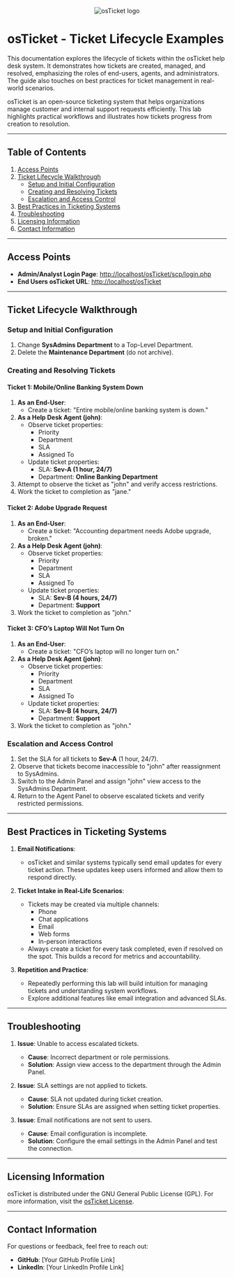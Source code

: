
<p align="center">
<img src="https://i.imgur.com/Clzj7Xs.png" alt="osTicket logo"/>
</p>

# osTicket - Ticket Lifecycle Examples
This documentation explores the lifecycle of tickets within the osTicket help desk system. It demonstrates how tickets are created, managed, and resolved, emphasizing the roles of end-users, agents, and administrators. The guide also touches on best practices for ticket management in real-world scenarios.

osTicket is an open-source ticketing system that helps organizations manage customer and internal support requests efficiently. This lab highlights practical workflows and illustrates how tickets progress from creation to resolution.

---

## Table of Contents
1. [Access Points](#access-points)
2. [Ticket Lifecycle Walkthrough](#ticket-lifecycle-walkthrough)
    - [Setup and Initial Configuration](#setup-and-initial-configuration)
    - [Creating and Resolving Tickets](#creating-and-resolving-tickets)
    - [Escalation and Access Control](#escalation-and-access-control)
3. [Best Practices in Ticketing Systems](#best-practices-in-ticketing-systems)
4. [Troubleshooting](#troubleshooting)
5. [Licensing Information](#licensing-information)
6. [Contact Information](#contact-information)

---

## Access Points

- **Admin/Analyst Login Page**: [http://localhost/osTicket/scp/login.php](http://localhost/osTicket/scp/login.php)  
- **End Users osTicket URL**: [http://localhost/osTicket](http://localhost/osTicket)  

---

## Ticket Lifecycle Walkthrough

### Setup and Initial Configuration
1. Change **SysAdmins Department** to a Top-Level Department.
2. Delete the **Maintenance Department** (do not archive).

### Creating and Resolving Tickets
#### Ticket 1: Mobile/Online Banking System Down
1. **As an End-User**:  
   - Create a ticket: "Entire mobile/online banking system is down."
2. **As a Help Desk Agent (john)**:  
   - Observe ticket properties:  
     - Priority  
     - Department  
     - SLA  
     - Assigned To  
   - Update ticket properties:  
     - SLA: **Sev-A (1 hour, 24/7)**  
     - Department: **Online Banking Department**  
3. Attempt to observe the ticket as "john" and verify access restrictions.
4. Work the ticket to completion as "jane."

#### Ticket 2: Adobe Upgrade Request
1. **As an End-User**:  
   - Create a ticket: "Accounting department needs Adobe upgrade, broken."
2. **As a Help Desk Agent (john)**:  
   - Observe ticket properties:  
     - Priority  
     - Department  
     - SLA  
     - Assigned To  
   - Update ticket properties:  
     - SLA: **Sev-B (4 hours, 24/7)**  
     - Department: **Support**  
3. Work the ticket to completion as "john."

#### Ticket 3: CFO’s Laptop Will Not Turn On
1. **As an End-User**:  
   - Create a ticket: "CFO’s laptop will no longer turn on."
2. **As a Help Desk Agent (john)**:  
   - Observe ticket properties:  
     - Priority  
     - Department  
     - SLA  
     - Assigned To  
   - Update ticket properties:  
     - SLA: **Sev-B (4 hours, 24/7)**  
     - Department: **Support**  
3. Work the ticket to completion as "john."

### Escalation and Access Control
1. Set the SLA for all tickets to **Sev-A** (1 hour, 24/7).
2. Observe that tickets become inaccessible to "john" after reassignment to SysAdmins.
3. Switch to the Admin Panel and assign "john" view access to the SysAdmins Department.
4. Return to the Agent Panel to observe escalated tickets and verify restricted permissions.

---

## Best Practices in Ticketing Systems

1. **Email Notifications**:  
   - osTicket and similar systems typically send email updates for every ticket action. These updates keep users informed and allow them to respond directly.

2. **Ticket Intake in Real-Life Scenarios**:  
   - Tickets may be created via multiple channels:  
     - Phone  
     - Chat applications  
     - Email  
     - Web forms  
     - In-person interactions  
   - Always create a ticket for every task completed, even if resolved on the spot. This builds a record for metrics and accountability.

3. **Repetition and Practice**:  
   - Repeatedly performing this lab will build intuition for managing tickets and understanding system workflows.
   - Explore additional features like email integration and advanced SLAs.

---

## Troubleshooting

1. **Issue**: Unable to access escalated tickets.  
   - **Cause**: Incorrect department or role permissions.  
   - **Solution**: Assign view access to the department through the Admin Panel.

2. **Issue**: SLA settings are not applied to tickets.  
   - **Cause**: SLA not updated during ticket creation.  
   - **Solution**: Ensure SLAs are assigned when setting ticket properties.

3. **Issue**: Email notifications are not sent to users.  
   - **Cause**: Email configuration is incomplete.  
   - **Solution**: Configure the email settings in the Admin Panel and test the connection.

---

## Licensing Information
osTicket is distributed under the GNU General Public License (GPL). For more information, visit the [osTicket License](https://osticket.com).

---

## Contact Information
For questions or feedback, feel free to reach out:  
- **GitHub**: [Your GitHub Profile Link]  
- **LinkedIn**: [Your LinkedIn Profile Link]  

